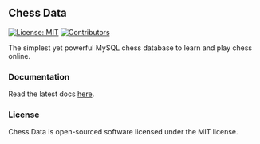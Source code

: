 ## Chess Data

[![License: MIT](https://img.shields.io/badge/License-MIT-blue.svg)](https://opensource.org/license/mit/)
[![Contributors](https://img.shields.io/github/contributors/chesslablab/chess-data)](https://github.com/chesslablab/chess-data/graphs/contributors)

The simplest yet powerful MySQL chess database to learn and play chess online.

### Documentation

Read the latest docs [here](https://chess-data.chesslablab.org).

### License

Chess Data is open-sourced software licensed under the MIT license.
